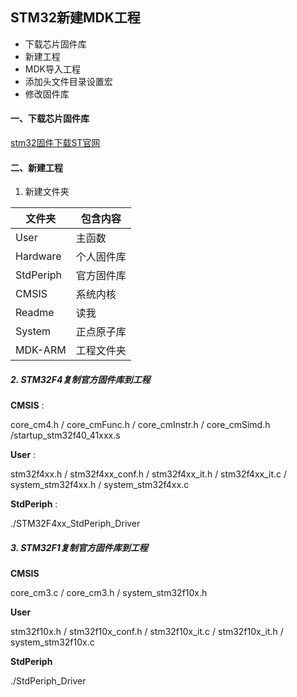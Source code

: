 ## STM32新建MDK工程

- 下载芯片固件库
- 新建工程
- MDK导入工程
- 添加头文件目录设置宏
- 修改固件库

#### 一、下载芯片固件库

  [stm32固件下载ST官网](http://www.st.com/zh/embedded-software/stm32-standard-peripheral-libraries.html?querycriteria=productId=LN1939)

#### 二、新建工程

1. 新建文件夹

| 文件夹    | 包含内容   |
| --------- | ---------- |
| User      | 主函数     |
| Hardware  | 个人固件库 |
| StdPeriph | 官方固件库 |
| CMSIS     | 系统内核   |
| Readme    | 读我       |
| System    | 正点原子库 |
| MDK-ARM   | 工程文件夹 |

##### 2. STM32F4复制官方固件库到工程

**CMSIS** :

core_cm4.h / core_cmFunc.h / core_cmInstr.h / core_cmSimd.h  /startup_stm32f40_41xxx.s

**User** :

stm32f4xx.h / stm32f4xx_conf.h / stm32f4xx_it.h / stm32f4xx_it.c  / system_stm32f4xx.h  /
system_stm32f4xx.c

**StdPeriph** :

./STM32F4xx_StdPeriph_Driver

##### 3. STM32F1复制官方固件库到工程

**CMSIS**

core_cm3.c  / core_cm3.h  / system_stm32f10x.h

**User**

stm32f10x.h  /  stm32f10x_conf.h  / stm32f10x_it.c  / stm32f10x_it.h  / system_stm32f10x.c

**StdPeriph**

./StdPeriph_Driver
